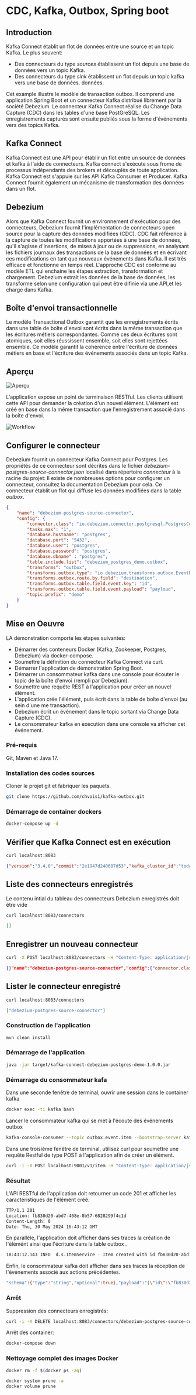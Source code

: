 # CDC, Kafka, Outbox, Spring boot

## Introduction

Kafka Connect établit un flot de données entre une source et un topic Kafka. Le plus souvent:

- Des connecteurs du type *sources* établissent un flot depuis une base de données vers un topic Kafka.
- Des connecteurs du type *sink* établissent un flot depuis un topic kafka vers une base de données. données.

Cet example illustre le modèle de transaction outbox. Il comprend une application Spring Boot et un connecteur Kafka distribué librement par la société Debezium.
Le connecteur Kafka Connect réalise du Change Data Capture (CDC) dans les tables d'une base PostGreSQL. Les enregistrements capturés sont ensuite publiés sous la forme d'événements vers des topics Kafka.

## Kafka Connect

Kafka Connect est une API pour établir un flot entre un source de données et kafka à l'aide de connecteurs. Kafka connect s'exécute sous frome de processus indépendants des brokers et découplés de toute application. Kafka Connect est s'appuie sur les API Kafka Consumer et Producer. Kafka Connect fournit également un mécanisme de transformation des données dans un flot.

## Debezium

Alors que Kafka Connect fournit un environnement d'exécution pour  des connecteurs, Debezium fournit l'implémentation de connecteurs open source pour la capture des données modifiées (CDC). CDC fait référence à la capture de toutes les modifications apportées à une base de données, qu'il s'agisse d'insertions, de mises à jour ou de suppressions, en analysant les fichiers journaux des transactions de la base de données et en écrivant ces modifications en tant que nouveaux événements dans Kafka. Il est très efficace et fonctionne en temps réel. L'approche CDC est conforme au modèle ETL qui enchaine les étapes extraction, transformation et chargement. Debezium extrait les données de la base de données, les transforme selon une configuration qui peut être difinie via une API,et les charge dans Kafka.

## Boîte d'envoi transactionnelle

Le modèle Transactional Outbox garantit que les enregistrements écrits dans une table de boîte d'envoi sont écrits dans la même transaction que les écritures métiers correspondantes. Comme ces deux écritures sont atomiques, soit elles réussissent ensemble, soit elles sont rejettées ensemble. Ce modèle garantit la cohérence entre l'écriture de données métiers en base et l'écriture des événements associés dans un topic Kafka.

## Aperçu

![Aperçu](images/overview.png "Aperçu")

L'application expose un point de terminaison RESTful. Les clients utilisent cette API pour demander la création d'un nouvel élément. 
L'élément est créé en base dans la même transaction que l'enregistrement associé dans la boîte d'envoi.

![Workflow](images/workflow.png "Workflow")

## Configurer le connecteur

Debezium fournit un connecteur Kafka Connect pour Postgres.
Les propriétés de ce connecteur sont décrites dans le fichier *debezium-postgres-source-connector.json* localisé dans répertoire *connecteur* à la racine du projet: Il existe de nombreuses options pour configurer un connecteur, consultez la documentation Debezium pour cela. 
Ce connecteur établit un flot qui diffuse les données modifiées dans la table *outbox*.

``` json
{
    "name": "debezium-postgres-source-connector",
    "config": {
        "connector.class": "io.debezium.connector.postgresql.PostgresConnector",
        "tasks.max": "1",
        "database.hostname": "postgres",
        "database.port": "5432",
        "database.user": "postgres",
        "database.password": "postgres",
        "database.dbname" : "postgres",
        "table.include.list": "debezium_postgres_demo.outbox",
        "transforms": "outbox",
        "transforms.outbox.type": "io.debezium.transforms.outbox.EventRouter",
        "transforms.outbox.route.by.field": "destination",
        "transforms.outbox.table.field.event.key": "id",
        "transforms.outbox.table.field.event.payload": "payload",
        "topic.prefix": "demo"
    }
}
```

## Mise en Oeuvre

LA démonstration comporte les étapes suivantes:

- Démarrer des conteneurs Docker (Kafka, Zookeeper, Postgres, Debezium) via docker-compose.
- Soumettre la définition du connecteur Kafka Connect via curl.
- Démarrer l'application de démonstration Spring Boot.
- Démarrer un consommateur kafka dans une console pour écouter le topic de la boîte d'envoi (rempli par Debezium).
- Soumettre une requête REST à l'application pour créer un nouvel élément.
- L'application crée l'élément, puis écrit dans la table de boîte d'envoi (au sein d'une me transaction).
- Debezium écrit un événement dans le topic sortant via Change Data Capture (CDC).
- Le consommateur kafka en exécution dans une console va afficher cet événement.

### Pré-requis

Git, Maven et Java 17.

### Installation des codes sources

Cloner le projet git et fabriquer les paquets.

```bash
git clone https://github.com/chvois1/kafka-outbox.git
```

### Démarrage de container dockers

``` bash
docker-compose up -d
```

## Vérifier que Kafka Connect est en exécution

``` bash
curl localhost:8083
```

``` json
{"version":"3.4.0","commit":"2e1947d240607d53","kafka_cluster_id":"todaSUJ3TYWOOHB2O0rRcQ"}
```

## Liste des connecteurs enregistrés

Le contenu intial du tableau des connecteurs Debezium enregistrés doit être vide

``` bash
curl localhost:8083/connectors
```

``` json
[]
```

## Enregistrer un nouveau connecteur

``` bash
curl -X POST localhost:8083/connectors -H "Content-Type: application/json" -d @./connector/debezium-postgres-source-connector.json
```

``` json
{}"name":"debezium-postgres-source-connector","config":{"connector.class":"io.debezium.connector.postgresql.PostgresConnector","tasks.max":"1","database.hostname":"postgres","database.port":"5432","database.user":"postgres","database.password":"postgres","database.dbname":"postgres","table.include.list":"debezium_postgres_demo.outbox","transforms":"outbox","transforms.outbox.type":"io.debezium.transforms.outbox.EventRouter","transforms.outbox.route.by.field":"destination","transforms.outbox.table.field.event.key":"id","transforms.outbox.table.field.event.payload":"payload","topic.prefix":"demo","name":"debezium-postgres-source-connector"},"tasks":[],"type":"source"}
```

## Lister le connecteur enregistré

``` bash
curl localhost:8083/connectors
```

``` json
["debezium-postgres-source-connector"]
```

### Construction de l'application

``` bash
mvn clean install
```

### Démarrage de l'application

``` bash
java -jar target/kafka-connect-debezium-postgres-demo-1.0.0.jar
```

### Démarrage du consommateur kafa

Dans une seconde fenêtre de terminal, ouvrir une session dans le container kafka

``` bash
docker exec -ti kafka bash
```

Lancer le consommateur kafka  qui se met à l'écoute des événements outbox

``` bash
kafka-console-consumer --topic outbox.event.item --bootstrap-server kafka:29092
```

Dans une troisième fenêtre de terminal, utilisez curl pour soumettre une requête Restful de type POST à l'application afin de créer un élément.

``` bash
curl -i -X POST localhost:9001/v1/item -H "Content-Type: application/json" -d '{"name": "test-item"}'
```

### Résultat

L'API RESTful de l'application doit retourner un code 201 et afficher les caractéristiques de l'élémént créé.

``` bash
TTP/1.1 201 
Location: fb830d20-abd7-468e-8b57-6828299f4c1d
Content-Length: 0
Date: Thu, 30 May 2024 16:43:12 GMT
```

En parallèle, l'application doit afficher dans ses traces la création de l'élémént ainsi que l'écriture dans la table outbox .

``` bash
18:43:12.143 INFO  d.s.ItemService - Item created with id fb830d20-abd7-468e-8b57-6828299f4c1d - and Outbox entity created with Id: c3a2c091-695c-4803-8388-cca06aa3f4b2
```

Enfin, le consommateur kafka doit afficher dans ses traces la réception de l'événements associé aux actions précédentes.

``` bash
"schema":{"type":"string","optional":true},"payload":"{\"id\":\"fb830d20-abd7-468e-8b57-6828299f4c1d\",\"name\":\"test-item\"}"}
```

### Arrêt

Suppression des connecteurs enregistrés:

``` bash
curl -i -X DELETE localhost:8083/connectors/debezium-postgres-source-connector
```

Arrêt des container:

``` bash
docker-compose down
```

### Nettoyage complet des images Docker

``` bash
docker rm -f $(docker ps -aq)
```

``` bash
docker system prune -a
docker volume prune
```
